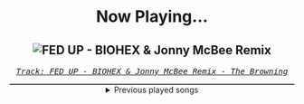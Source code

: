 <div align="center"> 
<h1>Now Playing...</h1>

![FED UP - BIOHEX & Jonny McBee Remix](https://i.scdn.co/image/ab67616d00001e02e36e6c01b4b62381f5ee3817)
--
_<samp><a href="https://open.spotify.com/track/3KEGd3l1CHYFtNOZeI4puu">Track: FED UP - BIOHEX & Jonny McBee Remix - The Browning</a></samp>_

<div style="border: 1px #4B5054 solid"></div>
<details>
  <summary>
    Previous played songs
  </summary>
  <table>
    <thead>
      <tr>
        <th>
          Artist
        </th>
        <th>
          Song
        </th>
        <th>
          Link
        </th>
      </tr>
    </thead>
    <tbody>
      <tr><td>The Browning</td><td>FED UP - BIOHEX & Jonny McBee Remix</td><td><a href="https://open.spotify.com/track/3KEGd3l1CHYFtNOZeI4puu">https://open.spotify.com/track/3KEGd3l1CHYFtNOZeI4puu</a></td></tr><tr><td>The Browning</td><td>FED UP - BIOHEX & Jonny McBee Remix</td><td><a href="https://open.spotify.com/track/3KEGd3l1CHYFtNOZeI4puu">https://open.spotify.com/track/3KEGd3l1CHYFtNOZeI4puu</a></td></tr><tr><td>The Browning</td><td>FED UP - BIOHEX & Jonny McBee Remix</td><td><a href="https://open.spotify.com/track/3KEGd3l1CHYFtNOZeI4puu">https://open.spotify.com/track/3KEGd3l1CHYFtNOZeI4puu</a></td></tr><tr><td>The Browning</td><td>FED UP - BIOHEX & Jonny McBee Remix</td><td><a href="https://open.spotify.com/track/3KEGd3l1CHYFtNOZeI4puu">https://open.spotify.com/track/3KEGd3l1CHYFtNOZeI4puu</a></td></tr><tr><td>The Browning</td><td>FED UP - BIOHEX & Jonny McBee Remix</td><td><a href="https://open.spotify.com/track/3KEGd3l1CHYFtNOZeI4puu">https://open.spotify.com/track/3KEGd3l1CHYFtNOZeI4puu</a></td></tr><tr><td>The Browning</td><td>FED UP - BIOHEX & Jonny McBee Remix</td><td><a href="https://open.spotify.com/track/3KEGd3l1CHYFtNOZeI4puu">https://open.spotify.com/track/3KEGd3l1CHYFtNOZeI4puu</a></td></tr><tr><td>The Browning</td><td>FED UP - BIOHEX & Jonny McBee Remix</td><td><a href="https://open.spotify.com/track/3KEGd3l1CHYFtNOZeI4puu">https://open.spotify.com/track/3KEGd3l1CHYFtNOZeI4puu</a></td></tr><tr><td>The Browning</td><td>FED UP - BIOHEX & Jonny McBee Remix</td><td><a href="https://open.spotify.com/track/3KEGd3l1CHYFtNOZeI4puu">https://open.spotify.com/track/3KEGd3l1CHYFtNOZeI4puu</a></td></tr><tr><td>The Browning</td><td>FED UP - BIOHEX & Jonny McBee Remix</td><td><a href="https://open.spotify.com/track/3KEGd3l1CHYFtNOZeI4puu">https://open.spotify.com/track/3KEGd3l1CHYFtNOZeI4puu</a></td></tr><tr><td>The Browning</td><td>FED UP - BIOHEX & Jonny McBee Remix</td><td><a href="https://open.spotify.com/track/3KEGd3l1CHYFtNOZeI4puu">https://open.spotify.com/track/3KEGd3l1CHYFtNOZeI4puu</a></td></tr><tr><td>BABYMETAL</td><td>My Queen (feat. Spiritbox)</td><td><a href="https://open.spotify.com/track/5kQWVteP4yTNL7xZWFE5CJ">https://open.spotify.com/track/5kQWVteP4yTNL7xZWFE5CJ</a></td></tr><tr><td>Bad Omens</td><td>Specter</td><td><a href="https://open.spotify.com/track/5krhWYmWIKJhI96deUujm8">https://open.spotify.com/track/5krhWYmWIKJhI96deUujm8</a></td></tr><tr><td>Bad Omens</td><td>Specter</td><td><a href="https://open.spotify.com/track/5krhWYmWIKJhI96deUujm8">https://open.spotify.com/track/5krhWYmWIKJhI96deUujm8</a></td></tr><tr><td>Bad Omens</td><td>Specter</td><td><a href="https://open.spotify.com/track/5krhWYmWIKJhI96deUujm8">https://open.spotify.com/track/5krhWYmWIKJhI96deUujm8</a></td></tr><tr><td>Heaven Pierce Her</td><td>Unstoppable Force</td><td><a href="https://open.spotify.com/track/1GFKwolZUgJsowkcA9KrrC">https://open.spotify.com/track/1GFKwolZUgJsowkcA9KrrC</a></td></tr><tr><td>UNFINISH</td><td>Heavy Hitter</td><td><a href="https://open.spotify.com/track/5RH0KnLHKNRkWOwIeyUgvA">https://open.spotify.com/track/5RH0KnLHKNRkWOwIeyUgvA</a></td></tr><tr><td>Hänno</td><td>MÜSST IHR WISSEN</td><td><a href="https://open.spotify.com/track/3UBtSiLuGKfOVbrQOyI67p">https://open.spotify.com/track/3UBtSiLuGKfOVbrQOyI67p</a></td></tr><tr><td>Vaporian</td><td>The Night</td><td><a href="https://open.spotify.com/track/38YrKbpcrUkhl3j556ZicE">https://open.spotify.com/track/38YrKbpcrUkhl3j556ZicE</a></td></tr><tr><td>Eslxst</td><td>Empity Me</td><td><a href="https://open.spotify.com/track/1S4EzoIAkqzRKYgBpjyKBP">https://open.spotify.com/track/1S4EzoIAkqzRKYgBpjyKBP</a></td></tr><tr><td>Rise Of The Northstar</td><td>Back 2 Basics</td><td><a href="https://open.spotify.com/track/4yY4tbcSXziTwr0UnC1bvq">https://open.spotify.com/track/4yY4tbcSXziTwr0UnC1bvq</a></td></tr>
    </tbody>
  </table>
</details>

</div>
